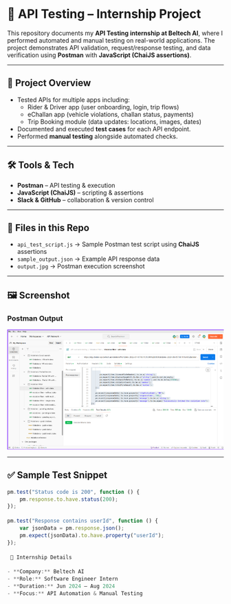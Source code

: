 # 🚀 API Testing – Internship Project  

This repository documents my **API Testing internship at Beltech AI**, where I performed automated and manual testing on real-world applications. The project demonstrates API validation, request/response testing, and data verification using **Postman** with **JavaScript (ChaiJS assertions)**.  

---

## 📌 Project Overview  

- Tested APIs for multiple apps including:  
  - Rider & Driver app (user onboarding, login, trip flows)  
  - eChallan app (vehicle violations, challan status, payments)  
  - Trip Booking module (data updates: locations, images, dates)  
- Documented and executed **test cases** for each API endpoint.  
- Performed **manual testing** alongside automated checks.  

---

## 🛠️ Tools & Tech  

- **Postman** – API testing & execution  
- **JavaScript (ChaiJS)** – scripting & assertions  
- **Slack & GitHub** – collaboration & version control  

---

## 📂 Files in this Repo  

- `api_test_script.js` → Sample Postman test script using **ChaiJS** assertions  
- `sample_output.json` → Example API response data  
- `output.jpg` → Postman execution screenshot  

---

## 🖼️ Screenshot  

### Postman Output  
![Postman Execution](output.jpg)  

---

## ✅ Sample Test Snippet  

```javascript
pm.test("Status code is 200", function () {
    pm.response.to.have.status(200);
});

pm.test("Response contains userId", function () {
    var jsonData = pm.response.json();
    pm.expect(jsonData).to.have.property("userId");
});

 📌 Internship Details  

- **Company:** Beltech AI  
- **Role:** Software Engineer Intern  
- **Duration:** Jun 2024 – Aug 2024  
- **Focus:** API Automation & Manual Testing  

